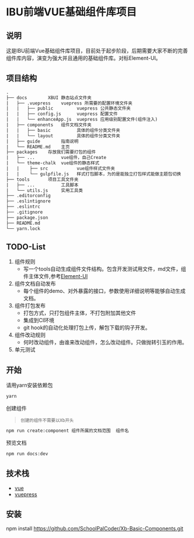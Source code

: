 # IBU前端VUE基础组件库项目 #

## 说明 ##

这是IBU前端Vue基础组件库项目，目前处于起步阶段，后期需要大家不断的完善组件库内容，演变为强大并且通用的基础组件库。对标Element-UI。

## 项目结构 ##

```txt
.
├── docs        XBUI 静态站点文件夹
|   ├── .vuepress    vuepress 所需要的配置环境文件夹
|   |   ├── public         vuepress 公共静态文件夹
|   |   ├── config.js      vuepress 配置文件
|   |   └── enhanceApp.js  vuepress 应用级别配置文件(组件注入)
|   ├── components   组件文档文件夹
|   |   ├── basic          具体的组件分类文件夹
|   |   └── layout         具体的组件分类文件夹
|   ├── guide        指南说明
|   └── README.md    主页
├── packages    存放我们需要打包的组件
|   ├── ...          vue组件，自己Create
|   └── theme-chalk  vue组件的静态样式
|   |    ├── src           vue组件样式文件夹
|   |    └── gulpfile.js   样式打包脚本，为的是能独立打包样式能做主题包切换
├── tools       项目工具文件夹
|   ├── ...          工具脚本
|   └── utils.js     实用工具类
├── .editorconfig
├── .eslintignore
├── .eslintrc
├── .gitignore
├── package.json
├── README.md
└── yarn.lock
```

## TODO-List ##

1. 组件规则
   - 写一个tools自动生成组件文件结构。包含开发测试用文件，md文件，组件主体文件,参考[Element-UI](https://github.com/ElemeFE/element)
1. 组件文档自动发布
   - 每个组件的demo、对外暴露的接口，参数使用详细说明等能够自动生成文档。
1. 组件打包发布
   - 打包方式，只打包组件主体，不打包附加其他文件
   - 集成到CI环境
   - git hook的自动化处理打包上传，解包下载的钩子开发。
1. 组件改动规则
   - 何时改动组件，由谁来改动组件，怎么改动组件。只做抛转引玉的作用。
1. 单元测试

## 开始 ##

请用yarn安装依赖包

```bash
yarn
```

创建组件

>`创建的组件不需要以Xb开头`

```bash
npm run create:component 组件所属的文档范围  组件名
```

预览文档

```bash
npm run docs:dev
```

## 技术栈 ##

- [vue](https://github.com/vuejs/vue)
- [vuepress](https://github.com/vuejs/vuepress)

## 安装 ##
npm install https://github.com/SchoolPalCoder/Xb-Basic-Components.git
